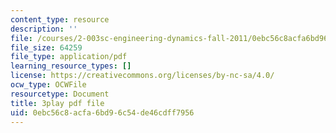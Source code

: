 ```yaml
---
content_type: resource
description: ''
file: /courses/2-003sc-engineering-dynamics-fall-2011/0ebc56c8acfa6bd96c54de46cdff7956_7kcWV6zlcRU.pdf
file_size: 64259
file_type: application/pdf
learning_resource_types: []
license: https://creativecommons.org/licenses/by-nc-sa/4.0/
ocw_type: OCWFile
resourcetype: Document
title: 3play pdf file
uid: 0ebc56c8-acfa-6bd9-6c54-de46cdff7956
---
```

